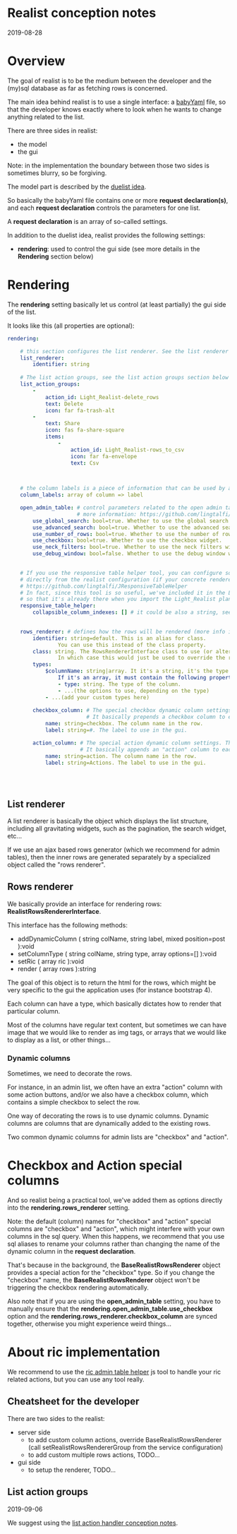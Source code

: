 Realist conception notes
======================
2019-08-28



Overview
===========

The goal of realist is to be the medium between the developer and the (my)sql database as far as fetching rows 
is concerned.


The main idea behind realist is to use a single interface: a [babyYaml](https://github.com/lingtalfi/BabyYaml) file,
so that the developer knows exactly where to look when he wants to change anything related to the list.



There are three sides in realist:

- the model
- the gui


Note: in the implementation the boundary between those two sides is sometimes blurry, so be forgiving.


The model part is described by the [duelist idea](https://github.com/lingtalfi/Light_Realist/blob/master/doc/pages/duelist.md).



So basically the babyYaml file contains one or more **request declaration(s)**, and each **request declaration** controls the parameters
for one list.

A **request declaration** is an array of so-called settings.

In addition to the duelist idea, realist provides the following settings:  

- **rendering**: used to control the gui side (see more details in the **Rendering** section below) 






   
Rendering
===========

The **rendering** setting basically let us control (at least partially) the gui side of the list.

It looks like this (all properties are optional):


```yaml
rendering:

    # this section configures the list renderer. See the list renderer section below for more info.
    list_renderer:
        identifier: string
    
    # The list action groups, see the list action groups section below for more details
    list_action_groups:
        -
            action_id: Light_Realist-delete_rows
            text: Delete
            icon: far fa-trash-alt
        -
            text: Share
            icon: fas fa-share-square
            items:
                -
                    action_id: Light_Realist-rows_to_csv
                    icon: far fa-envelope
                    text: Csv


    
    # the column labels is a piece of information that can be used by any renderer. 
    column_labels: array of column => label

    open_admin_table: # control parameters related to the open admin table (see the open admin table protocol for
                      # more information: https://github.com/lingtalfi/Light_Realist/blob/master/doc/pages/open-admin-table-protocol.md)
        use_global_search: bool=true. Whether to use the global search widget (aka general_search). 
        use_advanced_search: bool=true. Whether to use the advanced search widget.
        use_number_of_rows: bool=true. Whether to use the number of rows widget.  
        use_checkbox: bool=true. Whether to use the checkbox widget.
        use_neck_filters: bool=true. Whether to use the neck filters widget.
        use_debug_window: bool=false. Whether to use the debug window widget.

  
    # If you use the responsive table helper tool, you can configure some of its properties
    # directly from the realist configuration (if your concrete renderer can handle it).
    # https://github.com/lingtalfi/JResponsiveTableHelper
    # In fact, since this tool is so useful, we've included it in the Light_Realist distribution,
    # so that it's already there when you import the Light_Realist planet.
    responsive_table_helper:
        collapsible_column_indexes: [] # it could be also a string, see the documentation for more details.
                

    rows_renderer: # defines how the rows will be rendered (more info in the rows renderer section later in this document)
        identifier: string=default. This is an alias for class.
                You can use this instead of the class property.               
        class: string. The RowsRendererInterface class to use (or alternately use the identifier property). This is optional, and the application might provide a default value.
                In which case this would just be used to override the renderer when needed.
        types:
            $columnName: string|array. It it's a string, it's the type. It can also be a dynamic column (like "action" for instance) 
                If it's an array, it must contain the following properties:
                - type: string. The type of the column.
                - ...(the options to use, depending on the type)
            - ...(add your custom types here)
    
        checkbox_column: # The special checkbox dynamic column settings. The checkbox is  See the "Rows renderer" section below.
                         # It basically prepends a checkbox column to each returned row.  
            name: string=checkbox. The column name in the row. 
            label: string=#. The label to use in the gui.

        action_column: # The special action dynamic column settings. The checkbox is  See the "Rows renderer" section below.
                       # It basically appends an "action" column to each returned row. 
            name: string=action. The column name in the row.
            label: string=Actions. The label to use in the gui.

        
         
```
 

List renderer
-------------

A list renderer is basically the object which displays the list structure, including all gravitating widgets, such as the pagination,
the search widget, etc...

If we use an ajax based rows generator (which we recommend for admin tables), then the inner rows are generated separately
by a specialized object called the "rows renderer".





Rows renderer
--------------

We basically provide an interface for rendering rows: **RealistRowsRendererInterface**.

This interface has the following methods:

- addDynamicColumn ( string colName, string label, mixed position=post ):void
- setColumnType ( string colName, string type, array options=[] ):void
- setRic ( array ric ):void
- render  ( array rows ):string


The goal of this object is to return the html for the rows, which might be very specific to the
gui the application uses (for instance bootstrap 4).

Each column can have a type, which basically dictates how to render that particular column.

Most of the columns have regular text content, but sometimes we can have image that we would like
to render as img tags, or arrays that we would like to display as a list, or other things...

### Dynamic columns

Sometimes, we need to decorate the rows.

For instance, in an admin list, we often have an extra "action" column with some action buttons,
and/or we also have a checkbox column, which contains a simple checkbox to select the row.

One way of decorating the rows is to use dynamic columns.
Dynamic columns are columns that are dynamically added to the existing rows.


Two common dynamic columns for admin lists are "checkbox" and "action".


# Checkbox and Action special columns

And so realist being a practical tool, we've added them as options directly into the **rendering.rows_renderer** setting.

Note: the default (column) names for "checkbox" and "action" special columns are "checkbox" and "action", which might
interfere with your own columns in the sql query. When this happens, we recommend that you use sql aliases to rename
your columns rather than changing the name of the dynamic column in the **request declaration**.

That's because in the background, the **BaseRealistRowsRenderer** object provides a special action for the "checkbox" type.
So if you change the "checkbox" name, the **BaseRealistRowsRenderer** object won't be triggering the checkbox rendering
automatically.


Also note that if you are using the **open_admin_table** setting, you have to manually ensure that the 
**rendering.open_admin_table.use_checkbox** option and the **rendering.rows_renderer.checkbox_column** are synced together,
otherwise you might experience weird things...  


# About ric implementation

We recommend to use the [ric admin table helper](https://github.com/lingtalfi/JRicAdminTableHelper) js tool to handle
your ric related actions, but you can use any tool really. 
 
 
 
 
 
Cheatsheet for the developer
------------------------
There are two sides to the realist:

- server side
    - to add custom column actions, override BaseRealistRowsRenderer (call setRealistRowsRendererGroup from the service configuration)
    - to add custom multiple rows actions, TODO...
- gui side
    - to setup the renderer, TODO...





List action groups
-----------------
2019-09-06


We suggest using the [list action handler conception notes](https://github.com/lingtalfi/Light_Realist/blob/master/doc/pages/list-action-handler-conception-notes.md).   


